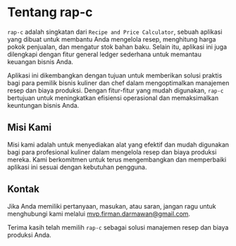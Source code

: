 # Tentang rap-c

`rap-c` adalah singkatan dari `Recipe and Price Calculator`, sebuah aplikasi yang dibuat untuk membantu Anda mengelola resep, menghitung harga pokok penjualan, dan mengatur stok bahan baku. Selain itu, aplikasi ini juga dilengkapi dengan fitur general ledger sederhana untuk memantau keuangan bisnis Anda.

Aplikasi ini dikembangkan dengan tujuan untuk memberikan solusi praktis bagi para pemilik bisnis kuliner dan chef dalam mengoptimalkan manajemen resep dan biaya produksi. Dengan fitur-fitur yang mudah digunakan, `rap-c` bertujuan untuk meningkatkan efisiensi operasional dan memaksimalkan keuntungan bisnis Anda.

## Misi Kami
Misi kami adalah untuk menyediakan alat yang efektif dan mudah digunakan bagi para profesional kuliner dalam mengelola resep dan biaya produksi mereka. Kami berkomitmen untuk terus mengembangkan dan memperbaiki aplikasi ini sesuai dengan kebutuhan pengguna.

## Kontak
Jika Anda memiliki pertanyaan, masukan, atau saran, jangan ragu untuk menghubungi kami melalui [mvp.firman.darmawan@gmail.com](mailto:mvp.firman.darmawan@gmail.com).

Terima kasih telah memilih `rap-c` sebagai solusi manajemen resep dan biaya produksi Anda.
